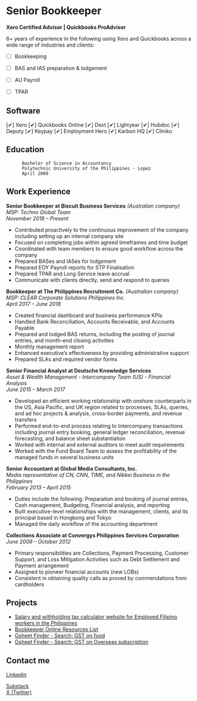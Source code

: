 # Senior Bookkeeper 
**Xero Certified Advisor | Quickbooks ProAdvisor** <br />


6+ years of experience in the following using Xero and Quickbooks across a wide range of industries and clients: 
- [ ]  Bookkeeping
- [ ]  BAS and IAS preparation & lodgement
- [ ]  AU Payroll
- [ ]  TPAR


## Software
[✔]  Xero
[✔]  Quickbooks Online
[✔]  Dext
[✔]  Lightyear
[✔]  Hubdoc
[✔]  Deputy
[✔]  Keypay
[✔]  Employment Hero
[✔]  Karbon HQ
[✔]  Cliniko

## Education
          Bachelor of Science in Accountancy 
          Polytechnic University of the Philippines - Lopez 
          April 2009

## Work Experience

**Senior Bookkeeper at Biscuit Business Services** _(Australian company)_ <br />
_MSP: Techno Global Team_ <br />
_November 2018 – Present_
* Contributed proactively to the continuous improvement of the company including setting up an internal company site
* Focused on completing jobs within agreed timeframes and time budget
* Coordinated with team members to ensure good workflow across the company
* Prepared BASes and IASes for lodgement
* Prepared EOY Payroll reports for STP Finalisation
* Prepared TPAR and Long Service leave accrual
* Communicate with clients directly, send and respond to queries
  
**Bookkeeper at The Philippines Recruitment Co.** _(Australian company)_ <br />
_MSP: CLEAR Corporate Solutions Philippines Inc._ <br />
_April 2017 – June 2018_ 
* Created financial dashboard and business performance KPIs
* Handled Bank Reconciliation, Accounts Receivable, and Accounts Payable
* Prepared and lodged BAS returns, including the posting of journal entries, and month-end closing activities
* Monthly management report
* Enhanced executive’s effectiveness by providing administrative support
* Prepared SLAs and required vendor forms

**Senior Financial Analyst at Deutsche Knowledge Services** <br />
_Asset & Wealth Management - Intercompany Team (US) - Financial Analysis_ <br />
_June 2015 – March 2017_
* Developed an efficient working relationship with onshore counterparts in the US, Asia Pacific, and UK region related to processes, SLAs, queries, and ad hoc projects & analysis,   cross-border payments, and revenue transfers 
* Performed end-to-end process relating to Intercompany transactions including journal entry booking, general ledger reconciliation, revenue forecasting, and balance sheet    substantiation
* Worked with internal and external auditors to meet audit requirements
* Worked with the Fund Board Team to assess the profitability of the managed funds in several business units

**Senior Accountant at Global Media Consultants, Inc.** <br />
_Media representative of CN, CNN, TIME, and Nikkei Business in the Philippines_ <br />
_February 2013 – April 2015_
* Duties include the following: Preparation and booking of journal entries, Cash management, Budgeting, Financial analysis, and reporting
* Built executive-level relationships with the management, clients, and its principal based in Hongkong and Tokyo
* Managed the daily workflow of the accounting department

**Collections Associate at Convergys Philippines Services Corporation** <br />
_June 2009 – October 2012_
* Primary responsibilities are Collections, Payment Processing, Customer Support, and Loss Mitigation Activities such as Debt Settlement and Payment arrangement
* Assigned to pioneer financial accounts (new LOBs)
* Consistent in obtaining quality calls as proved by commendations from
cardholders


## Projects
* [Salary and withholding tax calculator website for Employed Filipino workers in the Philippines](https://portfolio-1acc0.web.app/)
* [Bookkeeper Online Resources List](https://delsiwels.github.io/AUBookkeeping.github.io/)
* [Gsheet Finder - Search: GST on food](https://docs.google.com/spreadsheets/d/1-goehBr1RhA5ZqH05dxF648aXvIZNAGiW9stC8ZsquI/edit#gid=1842926729)
* [Gsheet Finder - Search: GST on Overseas subscription](https://docs.google.com/spreadsheets/d/1-goehBr1RhA5ZqH05dxF648aXvIZNAGiW9stC8ZsquI/edit#gid=1733277696)


## Contact me
<div class="badge-base LI-profile-badge" data-locale="en_US" data-size="medium" data-theme="light" data-type="VERTICAL" data-vanity="delsi-sierra" data-version="v1"><a class="badge-base__link LI-simple-link" href="https://ph.linkedin.com/in/delsi-sierra?trk=profile-badge">Linkedin</a></div> 

[Substack](https://substack.com/@delsi) <br />
[X (Twitter)](https://twitter.com/delsiwels) <br />

